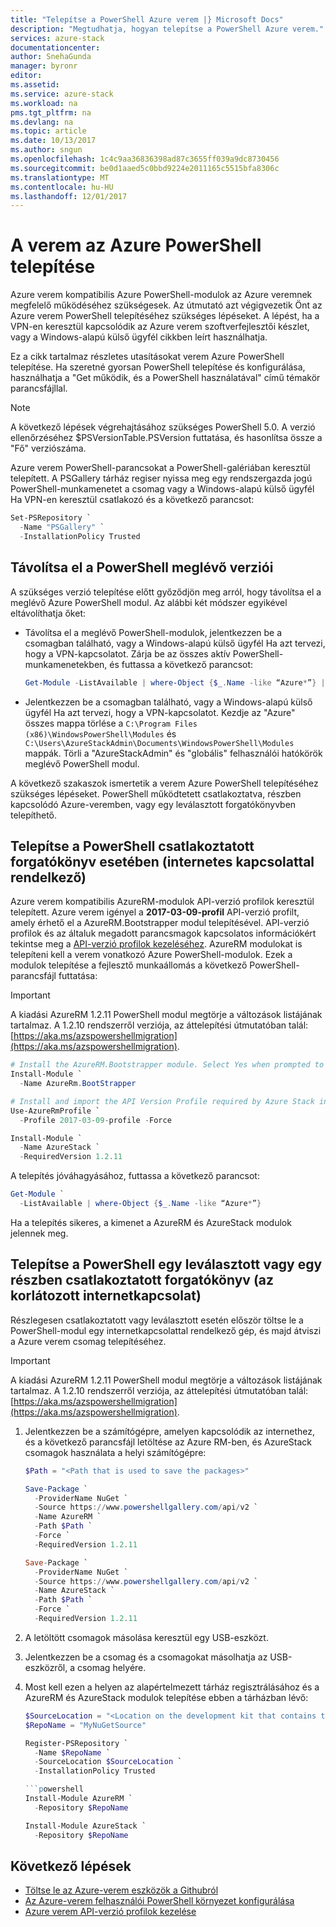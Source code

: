 ```yaml
---
title: "Telepítse a PowerShell Azure verem |} Microsoft Docs"
description: "Megtudhatja, hogyan telepítse a PowerShell Azure verem."
services: azure-stack
documentationcenter: 
author: SnehaGunda
manager: byronr
editor: 
ms.assetid: 
ms.service: azure-stack
ms.workload: na
pms.tgt_pltfrm: na
ms.devlang: na
ms.topic: article
ms.date: 10/13/2017
ms.author: sngun
ms.openlocfilehash: 1c4c9aa36836398ad87c3655ff039a9dc8730456
ms.sourcegitcommit: be0d1aaed5c0bbd9224e2011165c5515bfa8306c
ms.translationtype: MT
ms.contentlocale: hu-HU
ms.lasthandoff: 12/01/2017
---
```

# <a name="install-powershell-for-azure-stack"></a>A verem az Azure PowerShell telepítése  

Azure verem kompatibilis Azure PowerShell-modulok az Azure veremnek megfelelő működéséhez szükségesek. Az útmutató azt végigvezetik Önt az Azure verem PowerShell telepítéséhez szükséges lépéseket. A lépést, ha a VPN-en keresztül kapcsolódik az Azure verem szoftverfejlesztői készlet, vagy a Windows-alapú külső ügyfél cikkben leírt használhatja.

Ez a cikk tartalmaz részletes utasításokat verem Azure PowerShell telepítése. Ha szeretné gyorsan PowerShell telepítése és konfigurálása, használhatja a "Get működik, és a PowerShell használatával" című témakör parancsfájllal. 

> [!NOTE]
> A következő lépések végrehajtásához szükséges PowerShell 5.0. A verzió ellenőrzéséhez $PSVersionTable.PSVersion futtatása, és hasonlítsa össze a "Fő" verziószáma.

Azure verem PowerShell-parancsokat a PowerShell-galériában keresztül telepített. A PSGallery tárház regiser nyissa meg egy rendszergazda jogú PowerShell-munkamenetet a csomag vagy a Windows-alapú külső ügyfél Ha VPN-en keresztül csatlakozó és a következő parancsot:

```powershell
Set-PSRepository `
  -Name "PSGallery" `
  -InstallationPolicy Trusted
```

## <a name="uninstall-existing-versions-of-powershell"></a>Távolítsa el a PowerShell meglévő verziói

A szükséges verzió telepítése előtt győződjön meg arról, hogy távolítsa el a meglévő Azure PowerShell modul. Az alábbi két módszer egyikével eltávolíthatja őket:

* Távolítsa el a meglévő PowerShell-modulok, jelentkezzen be a csomagban található, vagy a Windows-alapú külső ügyfél Ha azt tervezi, hogy a VPN-kapcsolatot. Zárja be az összes aktív PowerShell-munkamenetekben, és futtassa a következő parancsot: 

   ```powershell
   Get-Module -ListAvailable | where-Object {$_.Name -like “Azure*”} | Uninstall-Module
   ```

* Jelentkezzen be a csomagban található, vagy a Windows-alapú külső ügyfél Ha azt tervezi, hogy a VPN-kapcsolatot. Kezdje az "Azure" összes mappa törlése a `C:\Program Files (x86)\WindowsPowerShell\Modules` és `C:\Users\AzureStackAdmin\Documents\WindowsPowerShell\Modules` mappák. Törli a "AzureStackAdmin" és "globális" felhasználói hatókörök meglévő PowerShell modul. 

A következő szakaszok ismertetik a verem Azure PowerShell telepítéséhez szükséges lépéseket. PowerShell működtetett csatlakoztatva, részben kapcsolódó Azure-veremben, vagy egy leválasztott forgatókönyvben telepíthető. 

## <a name="install-powershell-in-a-connected-scenario-with-internet-connectivity"></a>Telepítse a PowerShell csatlakoztatott forgatókönyv esetében (internetes kapcsolattal rendelkező)

Azure verem kompatibilis AzureRM-modulok API-verzió profilok keresztül telepített. Azure verem igényel a **2017-03-09-profil** API-verzió profilt, amely érhető el a AzureRM.Bootstrapper modul telepítésével. API-verzió profilok és az általuk megadott parancsmagok kapcsolatos információkért tekintse meg a [API-verzió profilok kezeléséhez](azure-stack-version-profiles.md). AzureRM modulokat is telepíteni kell a verem vonatkozó Azure PowerShell-modulok. Ezek a modulok telepítése a fejlesztő munkaállomás a következő PowerShell-parancsfájl futtatása:

> [!IMPORTANT]
> A kiadási AzureRM 1.2.11 PowerShell modul megtörje a változások listájának tartalmaz. A 1.2.10 rendszerről verziója, az áttelepítési útmutatóban talál: [https://aka.ms/azspowershellmigration](https://aka.ms/azspowershellmigration).

  ```powershell
  # Install the AzureRM.Bootstrapper module. Select Yes when prompted to install NuGet 
  Install-Module `
    -Name AzureRm.BootStrapper

  # Install and import the API Version Profile required by Azure Stack into the current PowerShell session.
  Use-AzureRmProfile `
    -Profile 2017-03-09-profile -Force

  Install-Module `
    -Name AzureStack `
    -RequiredVersion 1.2.11
  ```

A telepítés jóváhagyásához, futtassa a következő parancsot:

  ```powershell
  Get-Module `
    -ListAvailable | where-Object {$_.Name -like “Azure*”}
  ```
  Ha a telepítés sikeres, a kimenet a AzureRM és AzureStack modulok jelennek meg.

## <a name="install-powershell-in-a-disconnected-or-a-partially-connected-scenario-with-limited-internet-connectivity"></a>Telepítse a PowerShell egy leválasztott vagy egy részben csatlakoztatott forgatókönyv (az korlátozott internetkapcsolat)

Részlegesen csatlakoztatott vagy leválasztott esetén először töltse le a PowerShell-modul egy internetkapcsolattal rendelkező gép, és majd átviszi a Azure verem csomag telepítéséhez.

> [!IMPORTANT]
> A kiadási AzureRM 1.2.11 PowerShell modul megtörje a változások listájának tartalmaz. A 1.2.10 rendszerről verziója, az áttelepítési útmutatóban talál: [https://aka.ms/azspowershellmigration](https://aka.ms/azspowershellmigration).

1. Jelentkezzen be a számítógépre, amelyen kapcsolódik az internethez, és a következő parancsfájl letöltése az Azure RM-ben, és AzureStack csomagok használata a helyi számítógépre:

   ```powershell
   $Path = "<Path that is used to save the packages>"

   Save-Package `
     -ProviderName NuGet `
     -Source https://www.powershellgallery.com/api/v2 `
     -Name AzureRM `
     -Path $Path `
     -Force `
     -RequiredVersion 1.2.11

   Save-Package `
     -ProviderName NuGet `
     -Source https://www.powershellgallery.com/api/v2 `
     -Name AzureStack `
     -Path $Path `
     -Force `
     -RequiredVersion 1.2.11 
   ```

2. A letöltött csomagok másolása keresztül egy USB-eszközt.

3. Jelentkezzen be a csomag és a csomagokat másolhatja az USB-eszközről, a csomag helyére. 

4. Most kell ezen a helyen az alapértelmezett tárház regisztrálásához és a AzureRM és AzureStack modulok telepítése ebben a tárházban lévő:

   ```powershell
   $SourceLocation = "<Location on the development kit that contains the PowerShell packages>"
   $RepoName = "MyNuGetSource"

   Register-PSRepository `
     -Name $RepoName `
     -SourceLocation $SourceLocation `
     -InstallationPolicy Trusted

   ```powershell
   Install-Module AzureRM `
     -Repository $RepoName

   Install-Module AzureStack `
     -Repository $RepoName 
   ```

## <a name="next-steps"></a>Következő lépések

* [Töltse le az Azure-verem eszközök a Githubról](azure-stack-powershell-download.md)
* [Az Azure-verem felhasználói PowerShell környezet konfigurálása](azure-stack-powershell-configure-user.md)  
* [Azure verem API-verzió profilok kezelése](azure-stack-version-profiles.md)  
